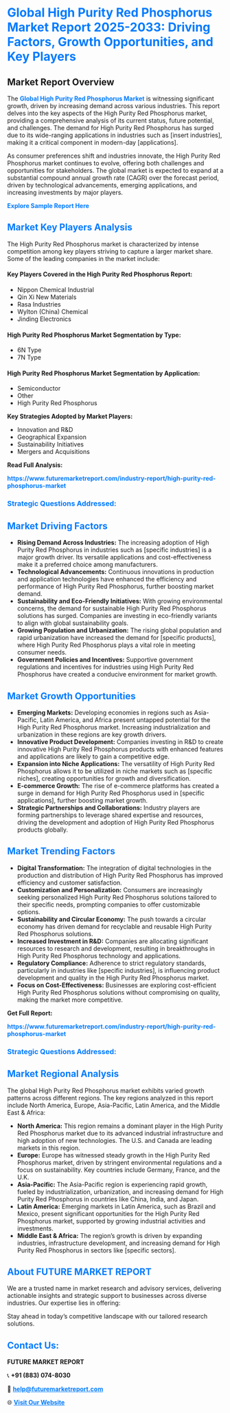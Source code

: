<h1 style="color: #007BFF;">Global High Purity Red Phosphorus Market Report 2025-2033: Driving Factors, Growth Opportunities, and Key Players</h1>

<section id="overview">
<h2>Market Report Overview</h2>
<p>The <a href="https://www.futuremarketreport.com/industry-report/high-purity-red-phosphorus-market" style="color: #007BFF; text-decoration: none;"><strong>Global High Purity Red Phosphorus Market</strong></a> is witnessing significant growth, driven by increasing demand across various industries. This report delves into the key aspects of the High Purity Red Phosphorus market, providing a comprehensive analysis of its current status, future potential, and challenges. The demand for High Purity Red Phosphorus has surged due to its wide-ranging applications in industries such as [insert industries], making it a critical component in modern-day [applications].</p>
<p>As consumer preferences shift and industries innovate, the High Purity Red Phosphorus market continues to evolve, offering both challenges and opportunities for stakeholders. The global market is expected to expand at a substantial compound annual growth rate (CAGR) over the forecast period, driven by technological advancements, emerging applications, and increasing investments by major players.</p>
</section>

<section id="overview">
<p><a href="https://www.futuremarketreport.com/request-sample/reportId=113185" style="color: #007BFF; text-decoration: none;"><strong>Explore Sample Report Here</strong></a></p>
</section>

<section id="key-players">
<h2 style="color: #007BFF;">Market Key Players Analysis</h2>
<p>The High Purity Red Phosphorus market is characterized by intense competition among key players striving to capture a larger market share. Some of the leading companies in the market include:</p>
<h4>Key Players Covered in the High Purity Red Phosphorus Report:</h4>
<ul><li>Nippon Chemical Industrial</li><li>Qin Xi New Materials</li><li>Rasa Industries</li><li>Wylton (China) Chemical</li><li>Jinding Electronics</li></ul>
<h4>High Purity Red Phosphorus Market Segmentation by Type:</h4>
<ul><li>6N Type</li><li>7N Type</li></ul>

<h4>High Purity Red Phosphorus Market Segmentation by Application:</h4>
<ul><li>Semiconductor</li><li>Other</li><li>High Purity Red Phosphorus</li></ul>
<p><strong>Key Strategies Adopted by Market Players:</strong></p>
<ul>
<li>Innovation and R&D</li>
<li>Geographical Expansion</li>
<li>Sustainability Initiatives</li>
<li>Mergers and Acquisitions</li>
</ul>
</section>

<section>
<p><strong>Read Full Analysis: </strong></p><a href="https://www.futuremarketreport.com/industry-report/high-purity-red-phosphorus-market" style="color: #007BFF; text-decoration: none;"><strong>https://www.futuremarketreport.com/industry-report/high-purity-red-phosphorus-market</strong></a>
<h3 style="color: #007BFF;">Strategic Questions Addressed:</h3>
</section>

<section id="driving-factors">
<h2 style="color: #007BFF;">Market Driving Factors</h2>
<ul>
<li><strong>Rising Demand Across Industries:</strong> The increasing adoption of High Purity Red Phosphorus in industries such as [specific industries] is a major growth driver. Its versatile applications and cost-effectiveness make it a preferred choice among manufacturers.</li>
<li><strong>Technological Advancements:</strong> Continuous innovations in production and application technologies have enhanced the efficiency and performance of High Purity Red Phosphorus, further boosting market demand.</li>
<li><strong>Sustainability and Eco-Friendly Initiatives:</strong> With growing environmental concerns, the demand for sustainable High Purity Red Phosphorus solutions has surged. Companies are investing in eco-friendly variants to align with global sustainability goals.</li>
<li><strong>Growing Population and Urbanization:</strong> The rising global population and rapid urbanization have increased the demand for [specific products], where High Purity Red Phosphorus plays a vital role in meeting consumer needs.</li>
<li><strong>Government Policies and Incentives:</strong> Supportive government regulations and incentives for industries using High Purity Red Phosphorus have created a conducive environment for market growth.</li>
</ul>
</section>

<section id="growth-opportunities">
<h2 style="color: #007BFF;">Market Growth Opportunities</h2>
<ul>
<li><strong>Emerging Markets:</strong> Developing economies in regions such as Asia-Pacific, Latin America, and Africa present untapped potential for the High Purity Red Phosphorus market. Increasing industrialization and urbanization in these regions are key growth drivers.</li>
<li><strong>Innovative Product Development:</strong> Companies investing in R&D to create innovative High Purity Red Phosphorus products with enhanced features and applications are likely to gain a competitive edge.</li>
<li><strong>Expansion into Niche Applications:</strong> The versatility of High Purity Red Phosphorus allows it to be utilized in niche markets such as [specific niches], creating opportunities for growth and diversification.</li>
<li><strong>E-commerce Growth:</strong> The rise of e-commerce platforms has created a surge in demand for High Purity Red Phosphorus used in [specific applications], further boosting market growth.</li>
<li><strong>Strategic Partnerships and Collaborations:</strong> Industry players are forming partnerships to leverage shared expertise and resources, driving the development and adoption of High Purity Red Phosphorus products globally.</li>
</ul>
</section>

<section id="trending-factors">
<h2 style="color: #007BFF;">Market Trending Factors</h2>
<ul>
<li><strong>Digital Transformation:</strong> The integration of digital technologies in the production and distribution of High Purity Red Phosphorus has improved efficiency and customer satisfaction.</li>
<li><strong>Customization and Personalization:</strong> Consumers are increasingly seeking personalized High Purity Red Phosphorus solutions tailored to their specific needs, prompting companies to offer customizable options.</li>
<li><strong>Sustainability and Circular Economy:</strong> The push towards a circular economy has driven demand for recyclable and reusable High Purity Red Phosphorus solutions.</li>
<li><strong>Increased Investment in R&D:</strong> Companies are allocating significant resources to research and development, resulting in breakthroughs in High Purity Red Phosphorus technology and applications.</li>
<li><strong>Regulatory Compliance:</strong> Adherence to strict regulatory standards, particularly in industries like [specific industries], is influencing product development and quality in the High Purity Red Phosphorus market.</li>
<li><strong>Focus on Cost-Effectiveness:</strong> Businesses are exploring cost-efficient High Purity Red Phosphorus solutions without compromising on quality, making the market more competitive.</li>
</ul>
</section>

<section>
<p><strong>Get Full Report: </strong></p><a href="https://www.futuremarketreport.com/industry-report/high-purity-red-phosphorus-market" style="color: #007BFF; text-decoration: none;"><strong>https://www.futuremarketreport.com/industry-report/high-purity-red-phosphorus-market</strong></a>
<h3 style="color: #007BFF;">Strategic Questions Addressed:</h3>
</section>


<section id="regional-analysis">
<h2 style="color: #007BFF;">Market Regional Analysis</h2>
<p>The global High Purity Red Phosphorus market exhibits varied growth patterns across different regions. The key regions analyzed in this report include North America, Europe, Asia-Pacific, Latin America, and the Middle East & Africa:</p>
<ul>
<li><strong>North America:</strong> This region remains a dominant player in the High Purity Red Phosphorus market due to its advanced industrial infrastructure and high adoption of new technologies. The U.S. and Canada are leading markets in this region.</li>
<li><strong>Europe:</strong> Europe has witnessed steady growth in the High Purity Red Phosphorus market, driven by stringent environmental regulations and a focus on sustainability. Key countries include Germany, France, and the U.K.</li>
<li><strong>Asia-Pacific:</strong> The Asia-Pacific region is experiencing rapid growth, fueled by industrialization, urbanization, and increasing demand for High Purity Red Phosphorus in countries like China, India, and Japan.</li>
<li><strong>Latin America:</strong> Emerging markets in Latin America, such as Brazil and Mexico, present significant opportunities for the High Purity Red Phosphorus market, supported by growing industrial activities and investments.</li>
<li><strong>Middle East & Africa:</strong> The region’s growth is driven by expanding industries, infrastructure development, and increasing demand for High Purity Red Phosphorus in sectors like [specific sectors].</li>
</ul>
</section>

<footer>
<h2 style="color: #007BFF;">About FUTURE MARKET REPORT</h2>
<p>We are a trusted name in market research and advisory services, delivering actionable insights and strategic support to businesses across diverse industries. Our expertise lies in offering:</p>

<p>Stay ahead in today’s competitive landscape with our tailored research solutions.</p>

<h2 style="color: #007BFF;">Contact Us:</h2>
<p><strong>FUTURE MARKET REPORT</strong></p>
<p>📞 <strong>+91 (883) 074-8030</strong></p>
<p>📧 <strong><a href="mailto:help@futuremarketreport.com" style="color: #007BFF;">help@futuremarketreport.com</a></strong></p>
<p>🌐 <strong><a href="https://www.futuremarketreport.com/" style="color: #007BFF;">Visit Our Website</a></strong></p>
</footer>